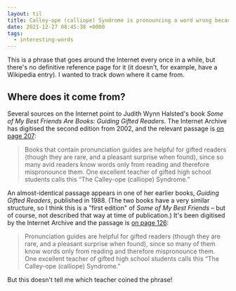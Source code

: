 ```yaml
---
layout: til
title: Calley-ope (calliope) Syndrome is pronouncing a word wrong because you’ve only ever read it on the page
date: 2021-12-27 08:45:38 +0000
tags:
  - interesting-words
---
```

This is a phrase that goes around the Internet every once in a while, but there's no definitive reference page for it (it doesn't, for example, have a Wikipedia entry).
I wanted to track down where it came from.

## Where does it come from?

Several sources on the Internet point to Judith Wynn Halsted's book *Some of My Best Friends Are Books: Guiding Gifted Readers*.
The Internet Archive has digitised the second edition from 2002, and the relevant passage is [on page 207](https://archive.org/details/someofmybestfrie00hals/page/206/mode/2up?q=syndrome):

> Books that contain pronunciation guides are helpful for gifted readers (though they are rare, and a pleasant surprise when found), since so many avid readers know words only from reading and therefore mispronounce them. One excellent teacher of gifted high school students calls this “The Calley-ope (calliope) Syndrome.”

An almost-identical passage appears in one of her earlier books, *Guiding Gifted Readers*, published in 1988.
(The two books have a very similar structure, so I think this is a "first edition" of *Some of My Best Friends* – but of course, not described that way at time of publication.)
It's been digitised by the Internet Archive and the passage is [on page 126](https://archive.org/details/guidinggiftedrea0000hals/page/126/mode/2up?q=calliope):

> Pronunciation guides are helpful for gifted readers (though they are rare, and a pleasant surprise when found), since so many of them know words only from reading and therefore mispronounce them. One excellent teacher of gifted high school students calls this “The Calley-ope (calliope) Syndrome.”

But this doesn't tell me which teacher coined the phrase!
